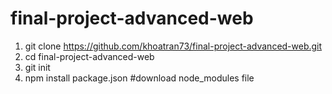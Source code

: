 # final-project-advanced-web

1. git clone https://github.com/khoatran73/final-project-advanced-web.git
2. cd final-project-advanced-web
3. git init 
4. npm install package.json #download node_modules file
